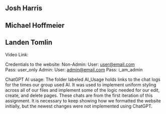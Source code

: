 ## Josh Harris
## Michael Hoffmeier
## Landen Tomlin

Video Link: 

Credentials to the website:
Non-Admin:
  User: user@email.com  
  Pass: user_only
Admin:
  User: admin@email.com
  Pass: i_am_admin


ChatGPT AI usage: The folder labeled AI_Usage holds links to the chat logs for the times our group used AI. It was used to implement uniform styling across all of our files and implement some of the logic needed for our edit, create, and delete pages. These chats are from the first iteration of this assignment. It is necessary to keep showing how we formatted the website initially, but the newest changes were not implemented using ChatGPT.
